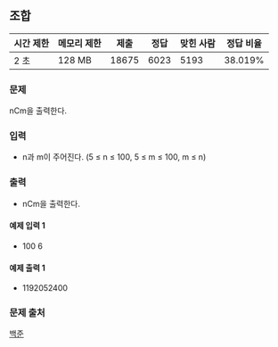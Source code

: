 ## 조합
 
|시간 제한|	메모리 제한|	제출|	정답|	맞힌 사람|	정답 비율|
|---|---|---|---|---|---|
|2 초|	128 MB|	18675|	6023|	5193|	38.019%|

### 문제
nCm을 출력한다.

### 입력
- n과 m이 주어진다. (5 ≤ n ≤ 100, 5 ≤ m ≤ 100, m ≤ n)

### 출력
- nCm을 출력한다.

#### 예제 입력 1 
- 100 6
#### 예제 출력 1 
- 1192052400
### 문제 출처
[백준](https://www.acmicpc.net/problem/2407)